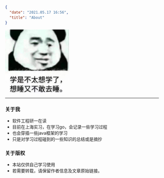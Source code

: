```json
{
  "date": "2021.05.17 16:56",
  "title": "About"
}
```

<img src="./images/img.png" alt="img" align="middle" style="zoom:40%;" />

---


### 关于我

- 软件工程研一在读
- 目前在上海实习，在学习go，会记录一些学习过程
- 也会穿插一些java框架的学习
- 只是对学习过程碰到的一些知识的总结或是摘抄



### 关于版权

- 本站仅供自己学习使用
- 若需要转载，请保留作者信息及文章原始链接。
